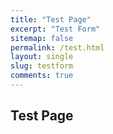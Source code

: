 ```yaml
---
title: "Test Page"
excerpt: "Test Form"
sitemap: false
permalink: /test.html
layout: single
slug: testform
comments: true
---
```


## Test Page


